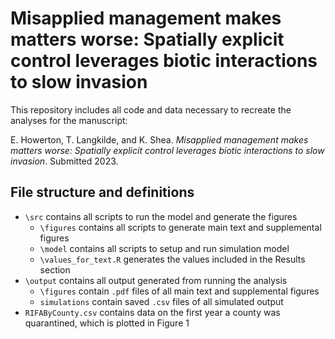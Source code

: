 
# Misapplied management makes matters worse: Spatially explicit control leverages biotic interactions to slow invasion

<!-- badges: start -->
<!-- badges: end -->

This repository includes all code and data necessary to recreate the analyses for the  manuscript: 


E. Howerton, T. Langkilde, and K. Shea. *Misapplied management makes matters worse: Spatially explicit control leverages biotic interactions to slow invasion*. Submitted 2023. 


## File structure and definitions
* `\src` contains all scripts to run the model and generate the figures
  * `\figures` contains all scripts to generate main text and supplemental figures
  * `\model` contains all scripts to setup and run simulation model 
  * `\values_for_text.R` generates the values included in the Results section
* `\output` contains all output generated from running the analysis
  * `\figures` contain `.pdf` files of all main text and supplemental figures
  * `simulations` contain saved `.csv` files of all simulated output
* `RIFAByCounty.csv` contains data on the first year a county was quarantined, which is plotted in Figure 1







